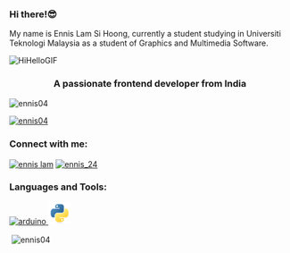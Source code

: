 ### Hi there!😎

My name is Ennis Lam Si Hoong, currently a student studying in Universiti Teknologi Malaysia as a student of Graphics and Multimedia Software.

![HiHelloGIF](https://github.com/Ennis04/Ennis04/assets/148412826/81ad18e0-078e-49f2-ad7f-202b40cf2097)

<h3 align="center">A passionate frontend developer from India</h3>

<p align="left"> <img src="https://komarev.com/ghpvc/?username=ennis04&label=Profile%20views&color=0e75b6&style=flat" alt="ennis04" /> </p>

<p align="left"> <a href="https://github.com/ryo-ma/github-profile-trophy"><img src="https://github-profile-trophy.vercel.app/?username=ennis04" alt="ennis04" /></a> </p>

<h3 align="left">Connect with me:</h3>
<p align="left">
<a href="https://fb.com/ennis lam" target="blank"><img align="center" src="https://raw.githubusercontent.com/rahuldkjain/github-profile-readme-generator/master/src/images/icons/Social/facebook.svg" alt="ennis lam" height="30" width="40" /></a>
<a href="https://instagram.com/ennis_24" target="blank"><img align="center" src="https://raw.githubusercontent.com/rahuldkjain/github-profile-readme-generator/master/src/images/icons/Social/instagram.svg" alt="ennis_24" height="30" width="40" /></a>
</p>

<h3 align="left">Languages and Tools:</h3>
<p align="left"> <a href="https://www.arduino.cc/" target="_blank" rel="noreferrer"> <img src="https://cdn.worldvectorlogo.com/logos/arduino-1.svg" alt="arduino" width="40" height="40"/> </a> <a href="https://www.python.org" target="_blank" rel="noreferrer"> <img src="https://raw.githubusercontent.com/devicons/devicon/master/icons/python/python-original.svg" alt="python" width="40" height="40"/> </a> </p>

<p>&nbsp;<img align="center" src="https://github-readme-stats.vercel.app/api?username=ennis04&show_icons=true&locale=en" alt="ennis04" /></p>



<!--
**Ennis04/Ennis04** is a ✨ _special_ ✨ repository because its `README.md` (this file) appears on your GitHub profile.

Here are some ideas to get you started:

- 🔭 I’m currently working on ...
- 🌱 I’m currently learning ...
- 👯 I’m looking to collaborate on ...
- 🤔 I’m looking for help with ...
- 💬 Ask me about ...
- 📫 How to reach me: ...
- 😄 Pronouns: ...
- ⚡ Fun fact: ...
-->
